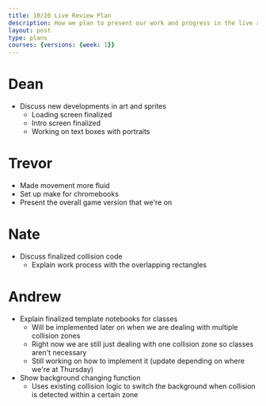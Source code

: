 ```yaml
---
title: 10/20 Live Review Plan
description: How we plan to present our work and progress in the live review on Friday 10/20
layout: post
type: plans
courses: {versions: {week: 1}}
---
```


# Dean
- Discuss new developments in art and sprites
    - Loading screen finalized
    - Intro screen finalized
    - Working on text boxes with portraits

# Trevor
- Made movement more fluid 
- Set up make for chromebooks
- Present the overall game version that we're on

# Nate
- Discuss finalized collision code
    - Explain work process with the overlapping rectangles

# Andrew
- Explain finalized template notebooks for classes
    - Will be implemented later on when we are dealing with multiple collision zones
    - Right now we are still just dealing with one collision zone so classes aren't necessary
    - Still working on how to implement it (update depending on where we're at Thursday)
- Show background changing function
    - Uses existing collision logic to switch the background when collision is detected within a certain zone